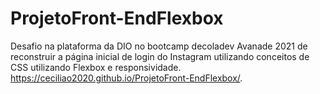 # ProjetoFront-EndFlexbox
Desafio na plataforma da DIO no bootcamp decoladev Avanade 2021 de reconstruir a página inicial de login do Instagram utilizando conceitos de CSS utilizando Flexbox e responsividade. 
 https://ceciliao2020.github.io/ProjetoFront-EndFlexbox/.
